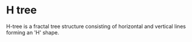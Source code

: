 # H tree

H-tree is a fractal tree structure consisting of horizontal and vertical lines forming an 'H' shape.
